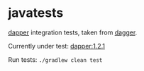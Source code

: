 # javatests

[dapper](https://github.com/jbock-java/dapper) integration tests,
taken from [dagger](https://github.com/google/dagger/tree/master/javatests).

Currently under test: [dapper:1.2.1](https://search.maven.org/artifact/io.github.jbock-java/dapper-compiler/1.2.1/jar)

Run tests: `./gradlew clean test`
